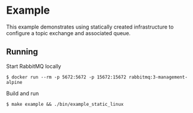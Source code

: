 # Example
This example demonstrates using statically created infrastructure to configure a topic exchange and associated queue.

## Running
Start RabbitMQ locally
```
$ docker run --rm -p 5672:5672 -p 15672:15672 rabbitmq:3-management-alpine
```
Build and run
```
$ make example && ./bin/example_static_linux
```